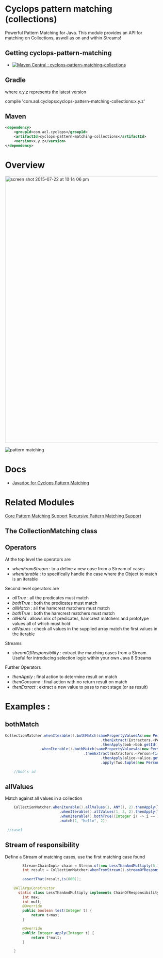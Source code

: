 # Cyclops pattern matching (collections)

Powerful Pattern Matching for Java. This module provides an API for matching on Collections, aswell as on and within Streams!

## Getting cyclops-pattern-matching

* [![Maven Central : cyclops-pattern-matching-collections](https://maven-badges.herokuapp.com/maven-central/com.aol.cyclops/cyclops-pattern-matching-collections/badge.svg)](https://maven-badges.herokuapp.com/maven-central/com.aol.cyclops/cyclops-pattern-matching-collections)


## Gradle

where x.y.z represents the latest version

compile 'com.aol.cyclops:cyclops-pattern-matching-collections:x.y.z'

## Maven

```xml
<dependency>
    <groupId>com.aol.cyclops</groupId>
    <artifactId>cyclops-pattern-matching-collections</artifactId>
    <version>x.y.z</version>
</dependency>
```
# Overview

<img width="880" alt="screen shot 2015-07-22 at 10 14 06 pm" src="https://cloud.githubusercontent.com/assets/9964792/8837606/0a2d9368-30bf-11e5-9690-eaa96bb56cc5.png">



![pattern matching](https://cloud.githubusercontent.com/assets/9964792/8334707/3827c1e2-1a91-11e5-87b1-604905a75ecb.png)
  
# Docs 
              

* [Javadoc for Cyclops Pattern Matching](http://www.javadoc.io/doc/com.aol.cyclops/cyclops-pattern-matching-collections/6.0.0)


# Related Modules

[Core Pattern Matching Support](https://github.com/aol/cyclops/blob/master/cyclops-pattern-matching)
[Recursive Pattern Matching Support](https://github.com/aol/cyclops/tree/master/cyclops-pattern-matching-recursive)

## The CollectionMatching class


## Operators

At the top level the operators are 

* *whenFromStream* : to a define a new case from a Stream of cases
* *whenIterable* : to specifically handle the case where the Object to match is an iterable

Second level operators are

* *allTrue* : all the predicates must match
* *bothTrue* : both the predicates must match
* *allMatch* : all the hamcrest matchers must match
* *bothTrue* : both the hamcrest matchers must match
* *allHold* : allows mix of predicates, hamcrest matchers and prototype values all of which must hold
* *allValues* : check all values in the supplied array match the first values in the iterable


Streams

* *streamOfResponsibility* : extract the matching cases from a Stream. Useful for introducing selection logic within your own Java 8 Streams

Further Operators 

* *thenApply* : final action to determine result on match
* *thenConsume* : final action with no return result on match
* *thenExtract* : extract a new value to pass to next stage (or as result)





# Examples : 

## bothMatch

```java
CollectionMatcher.whenIterable().bothMatch(samePropertyValuesAs(new Person("bob")),anything())
											.thenExtract(Extractors.<Person>first())
											.thenApply(bob->bob.getId())
				.whenIterable().bothMatch(samePropertyValuesAs(new Person("alice")),"boo hoo!")		
									.thenExtract(Extractors.<Person>first())
											.thenApply(alice->alice.getId())		
											.apply(Two.tuple(new Person("bob"),"boo hoo!"))
											
	//bob's id
```

## allValues 

Match against all values in a collection

```java
	CollectionMatcher.whenIterable().allValues(1, ANY(), 2).thenApply(l -> "case1")
						 .whenIterable().allValues(1, 3, 2).thenApply(l -> "case2")
						 .whenIterable().bothTrue((Integer i) -> i == 1, (String s) -> s.length() > 0).thenExtract(Extractors.<Integer, String> of(0, 1)).thenApply(t -> t.v1 + t.v2)
						 .match(1, "hello", 2);
						 
 //case1						 
```		
		
## Stream of responsibility

Define a Stream of matching cases, use the first matching case found
```java
		Stream<ChainImpl> chain = Stream.of(new LessThanAndMultiply(5,10),new LessThanAndMultiply(7,100));
		int result = CollectionMatcher.whenFromStream().streamOfResponsibility(chain).match(6).get();
		
		assertThat(result,is(600));
		
	@AllArgsConstructor
	  static class LessThanAndMultiply implements ChainOfResponsibility<Integer,Integer>{
		int max;
		int mult;
		@Override
		public boolean test(Integer t) {
			return t<max;
		}

		@Override
		public Integer apply(Integer t) {
			return t*mult;
		}
		
	}
		
```
